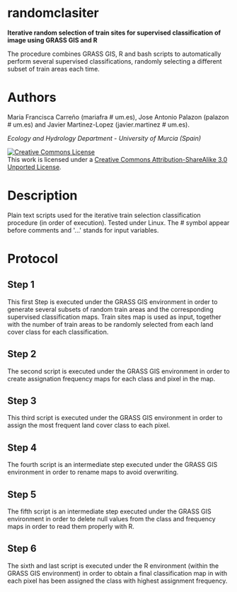 randomclasiter
==============

**Iterative random selection of train sites for supervised classification of image using GRASS GIS and R**

The procedure combines GRASS GIS, R and bash scripts to automatically perform several supervised classifications, randomly selecting a different subset of train areas each time.

# Authors

Maria Francisca Carreño (mariafra # um.es), Jose Antonio Palazon (palazon # um.es) and Javier Martinez-Lopez (javier.martinez # um.es).

*Ecology and Hydrology Department* - *University of Murcia (Spain)*

<a rel="license" href="http://creativecommons.org/licenses/by-sa/3.0/deed.en_US"><img alt="Creative Commons License" style="border-width:0" src="http://i.creativecommons.org/l/by-sa/3.0/88x31.png" /></a><br />This work is licensed under a <a rel="license" href="http://creativecommons.org/licenses/by-sa/3.0/deed.en_US">Creative Commons Attribution-ShareAlike 3.0 Unported License</a>.

# Description

Plain text scripts used for the iterative train selection classification procedure (in order of execution). Tested under Linux. The # symbol appear before comments and '...' stands for input variables.

# Protocol

## Step 1

This first Step  is executed under the GRASS GIS environment in order to generate several subsets of random train areas and the corresponding supervised classification maps. Train sites map is used as input, together with the number of train areas to be randomly selected from each land cover class for each classification.

## Step 2

The second script is executed under the GRASS GIS environment in order to create assignation frequency maps for each class and pixel in the map.

## Step 3

This third script is executed under the GRASS GIS environment in order to assign the most frequent land cover class to each pixel.

## Step 4

The fourth script is an intermediate step executed under the GRASS GIS environment in order to rename maps to avoid overwriting.

## Step 5

The fifth script is an intermediate step executed under the GRASS GIS environment in order to delete null values from the class and frequency maps in order to read them properly with R.

## Step 6

The sixth and last script is executed under the R environment (within the GRASS GIS environment) in order to obtain a final classification map in with each pixel has been assigned the class with highest assignment frequency.

